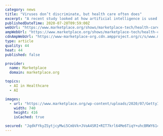 ```yaml
---
category: news
title: "Viruses don’t discriminate, but health care often does"
excerpt: "A recent study looked at how artificial intelligence is used to determine care ... Dorothy Roberts (Photo courtesy Penn Law) But encoded in the world of health care is the idea that Black and brown bodies are different. As a result, “there’s an ..."
publishedDateTime: 2020-07-28T09:59:00Z
webUrl: "https://www.marketplace.org/shows/marketplace-tech/health-care-discrimination-race-algorithms-inequalities/"
ampWebUrl: "https://www.marketplace.org/shows/marketplace-tech/health-care-discrimination-race-algorithms-inequalities?amp"
cdnAmpWebUrl: "https://www-marketplace-org.cdn.ampproject.org/c/s/www.marketplace.org/shows/marketplace-tech/health-care-discrimination-race-algorithms-inequalities?amp"
type: article
quality: 44
heat: 44
published: false

provider:
  name: Marketplace
  domain: marketplace.org

topics:
  - AI in Healthcare
  - AI

images:
  - url: "https://www.marketplace.org/wp-content/uploads/2020/07/GettyImages-1210098650.jpg?fit=740%2C416"
    width: 740
    height: 416
    isCached: true

secured: "JqdkFYkyZSytjcyMwi5CmbVk+JVoA4SRI+RIT7krl64Me6TiqY+uhcBRWY614YfBpmFgVSeQFw4nlYSwLok0FHLeXsLfj43KDtjl6WVlG6Jp4lT/xQCCRspDoawG3xFNrLkkfYC8J0wRXRg1Q5bz8PnBSnByK7tcTgiibyWnUHAqNBd7o6HSACyXHtuaQ+sWCxi+GqFsfKs8OblpdFJ6P6cBC4e2u8dFhEWbt0xsKALZyjb8bjjTE8U23qyZiw87Sc19BhC93J7vxlIoxxJ4bbI64HbkUdQbhsHgmzuKlM3Kx7QK8ZshkWwOd7/nXbMVuJUm9iinNzbfN3NoCWIFfw==;SNoWJ6XPFRw+/x15qXmb9g=="
---
```


